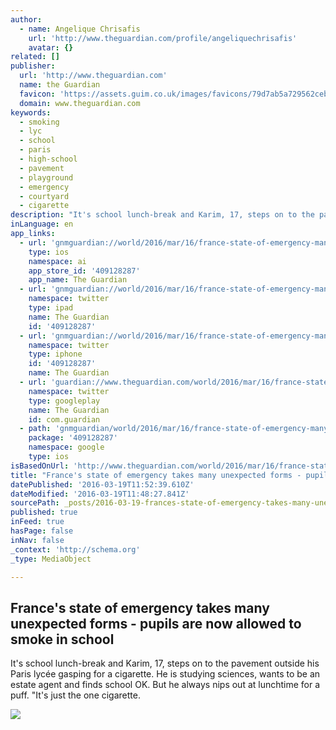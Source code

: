 ```yaml
---
author:
  - name: Angelique Chrisafis
    url: 'http://www.theguardian.com/profile/angeliquechrisafis'
    avatar: {}
related: []
publisher:
  url: 'http://www.theguardian.com'
  name: the Guardian
  favicon: 'https://assets.guim.co.uk/images/favicons/79d7ab5a729562cebca9c6a13c324f0e/32x32.ico'
  domain: www.theguardian.com
keywords:
  - smoking
  - lyc
  - school
  - paris
  - high-school
  - pavement
  - playground
  - emergency
  - courtyard
  - cigarette
description: "It's school lunch-break and Karim, 17, steps on to the pavement outside his Paris lycée gasping for a cigarette. He is studying sciences, wants to be an estate agent and finds school OK. But he always nips out at lunchtime for a puff. \"It's just the one cigarette."
inLanguage: en
app_links:
  - url: 'gnmguardian://world/2016/mar/16/france-state-of-emergency-many-forms-pupils-allowed-to-smoke-in-school-paris?contenttype=Article&source=applinks'
    type: ios
    namespace: ai
    app_store_id: '409128287'
    app_name: The Guardian
  - url: 'gnmguardian://world/2016/mar/16/france-state-of-emergency-many-forms-pupils-allowed-to-smoke-in-school-paris?contenttype=Article&source=twitter'
    namespace: twitter
    type: ipad
    name: The Guardian
    id: '409128287'
  - url: 'gnmguardian://world/2016/mar/16/france-state-of-emergency-many-forms-pupils-allowed-to-smoke-in-school-paris?contenttype=Article&source=twitter'
    namespace: twitter
    type: iphone
    id: '409128287'
    name: The Guardian
  - url: 'guardian://www.theguardian.com/world/2016/mar/16/france-state-of-emergency-many-forms-pupils-allowed-to-smoke-in-school-paris'
    namespace: twitter
    type: googleplay
    name: The Guardian
    id: com.guardian
  - path: 'gnmguardian/world/2016/mar/16/france-state-of-emergency-many-forms-pupils-allowed-to-smoke-in-school-paris?contenttype=Article&source=google'
    package: '409128287'
    namespace: google
    type: ios
isBasedOnUrl: 'http://www.theguardian.com/world/2016/mar/16/france-state-of-emergency-many-forms-pupils-allowed-to-smoke-in-school-paris?CMP=fb_gu'
title: "France's state of emergency takes many unexpected forms - pupils are now allowed to smoke in school"
datePublished: '2016-03-19T11:52:39.610Z'
dateModified: '2016-03-19T11:48:27.841Z'
sourcePath: _posts/2016-03-19-frances-state-of-emergency-takes-many-unexpected-forms-pu.md
published: true
inFeed: true
hasPage: false
inNav: false
_context: 'http://schema.org'
_type: MediaObject

---
```

<article style=""><h1>France's state of emergency takes many unexpected forms - pupils are now allowed to smoke in school</h1><p>It's school lunch-break and Karim, 17, steps on to the pavement outside his Paris lycée gasping for a cigarette. He is studying sciences, wants to be an estate agent and finds school OK. But he always nips out at lunchtime for a puff. "It's just the one cigarette.</p><img src="https://i.guim.co.uk/img/media/83ff91389cbfa8924d4da24e2ed3b97aa20a5f49/0_751_3456_2074/master/3456.jpg?w=1200&amp;q=55&amp;auto=format&amp;usm=12&amp;fit=max&amp;s=8bd3877a851c2e7130cb065b4a8817a8" /></article>
